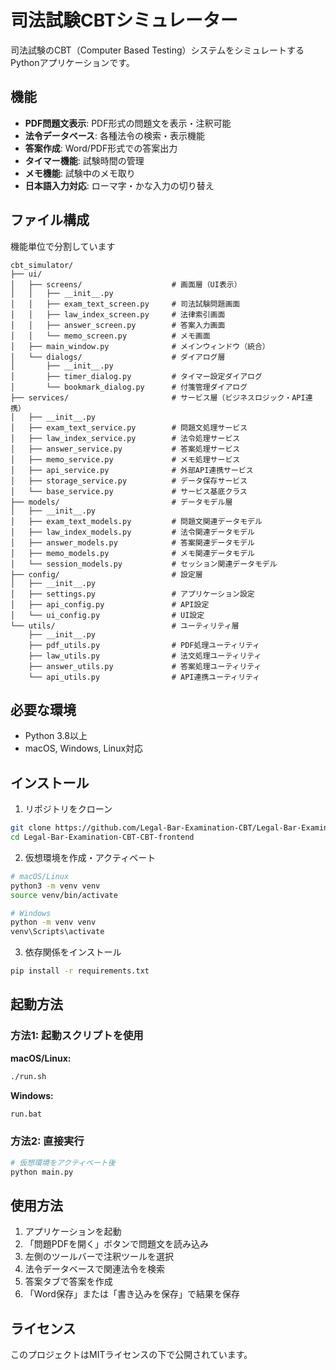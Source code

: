 # 司法試験CBTシミュレーター

司法試験のCBT（Computer Based Testing）システムをシミュレートするPythonアプリケーションです。

## 機能

- **PDF問題文表示**: PDF形式の問題文を表示・注釈可能
- **法令データベース**: 各種法令の検索・表示機能
- **答案作成**: Word/PDF形式での答案出力
- **タイマー機能**: 試験時間の管理
- **メモ機能**: 試験中のメモ取り
- **日本語入力対応**: ローマ字・かな入力の切り替え


## ファイル構成
機能単位で分割しています

```
cbt_simulator/
├── ui/
│   ├── screens/                    # 画面層（UI表示）
│   │   ├── __init__.py
│   │   ├── exam_text_screen.py     # 司法試験問題画面
│   │   ├── law_index_screen.py     # 法律索引画面
│   │   ├── answer_screen.py        # 答案入力画面
│   │   └── memo_screen.py          # メモ画面
│   ├── main_window.py              # メインウィンドウ（統合）
│   └── dialogs/                    # ダイアログ層
│       ├── __init__.py
│       ├── timer_dialog.py         # タイマー設定ダイアログ
│       └── bookmark_dialog.py      # 付箋管理ダイアログ
├── services/                       # サービス層（ビジネスロジック・API連携）
│   ├── __init__.py
│   ├── exam_text_service.py        # 問題文処理サービス
│   ├── law_index_service.py        # 法令処理サービス
│   ├── answer_service.py           # 答案処理サービス
│   ├── memo_service.py             # メモ処理サービス
│   ├── api_service.py              # 外部API連携サービス
│   ├── storage_service.py          # データ保存サービス
│   └── base_service.py             # サービス基底クラス
├── models/                         # データモデル層
│   ├── __init__.py
│   ├── exam_text_models.py         # 問題文関連データモデル
│   ├── law_index_models.py         # 法令関連データモデル
│   ├── answer_models.py            # 答案関連データモデル
│   ├── memo_models.py              # メモ関連データモデル
│   └── session_models.py           # セッション関連データモデル
├── config/                         # 設定層
│   ├── __init__.py
│   ├── settings.py                 # アプリケーション設定
│   ├── api_config.py               # API設定
│   └── ui_config.py                # UI設定
└── utils/                          # ユーティリティ層
    ├── __init__.py
    ├── pdf_utils.py                # PDF処理ユーティリティ
    ├── law_utils.py                # 法文処理ユーティリティ
    ├── answer_utils.py             # 答案処理ユーティリティ
    └── api_utils.py                # API連携ユーティリティ
```

## 必要な環境

- Python 3.8以上
- macOS, Windows, Linux対応

## インストール

1. リポジトリをクローン
```bash
git clone https://github.com/Legal-Bar-Examination-CBT/Legal-Bar-Examination-CBT-CBT-frontend.git
cd Legal-Bar-Examination-CBT-CBT-frontend
```

2. 仮想環境を作成・アクティベート
```bash
# macOS/Linux
python3 -m venv venv
source venv/bin/activate

# Windows
python -m venv venv
venv\Scripts\activate
```

3. 依存関係をインストール
```bash
pip install -r requirements.txt
```

## 起動方法

### 方法1: 起動スクリプトを使用

**macOS/Linux:**
```bash
./run.sh
```

**Windows:**
```cmd
run.bat
```

### 方法2: 直接実行

```bash
# 仮想環境をアクティベート後
python main.py
```

## 使用方法

1. アプリケーションを起動
2. 「問題PDFを開く」ボタンで問題文を読み込み
3. 左側のツールバーで注釈ツールを選択
4. 法令データベースで関連法令を検索
5. 答案タブで答案を作成
6. 「Word保存」または「書き込みを保存」で結果を保存


## ライセンス

このプロジェクトはMITライセンスの下で公開されています。
